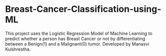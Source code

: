 # Breast-Cancer-Classification-using-ML
This project uses the Logistic Regression Model of Machine Learning to predict whether a person has Breast Cancer or not by differentiating between a Benign(1) and a Malignant(0) tumor. 
Developed by Manasvi Kulshrestha.
